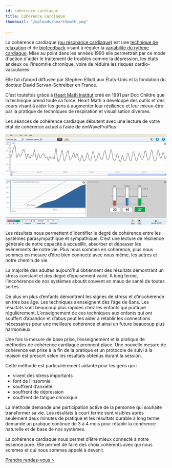 ```yaml
---
id: coherence-cardiaque
title: Cohérence Cardiaque
thumbnail: "/uploads/hearthmath.png"

---
```

La cohérence cardiaque [(ou résonance cardiaque)](https://fr.wikipedia.org/wiki/R%C3%A9sonance) est une [technique de relaxation](https://fr.wikipedia.org/wiki/Techniques_de_relaxation) et de [biofeedback](https://fr.wikipedia.org/wiki/Biofeedback) visant à réguler la [variabilité du rythme cardiaque](https://fr.wikipedia.org/wiki/Variabilit%C3%A9_de_fr%C3%A9quence_cardiaque). Mise au point dans les années 1990 elle permettrait par ce mode d'action d'aider le traitement de troubles comme la dépression, les états anxieux ou l'insomnie chronique, voire de réduire les risques cardio-vasculaires

Elle fut d’abord diffusée par Stephen Elliott aux États-Unis et la fondation du docteur David Servan-Schreiber en France.

C’est toutefois grâce à [Heart Math Institut](https://www.heartmath.org/) créé en 1991 par Doc Childre que la technique prend toute sa force. Heart Math a développé des outils et des cours visant à aider les gens à augmenter leur résilience et leur mieux-être par la pratique de techniques de respiration et visualisation diverses.

Les séances de cohérence cardiaque débutent avec une lecture de votre état de cohérence actuel à l’aide de emWaveProPlus :

![emWaveProPlus](/uploads/emwave_desktop_chart.png)

Les résultats nous permettent d’identifier le degré de cohérence entre les systèmes parasympathique et sympathique. C’est une lecture de résilience générale de notre capacité à accueillir, absorber et dépasser les évènements de notre vie. Plus nous sommes en cohérence, plus nous sommes en mesure d’être bien connecté avec nous même, les autres et notre chemin de vie.

La majorité des adultes aujourd’hui obtiennent des résultats démontrant un stress constant et des degré d’épuisement varié. À long terme, l’incohérence de nos systèmes aboutit souvent en maux de santé de toutes sortes.

De plus en plus d’enfants démontrent les signes de stress et d’incohérence en très bas âge. Les techniques s’enseignent dès l’âge de 8ans. Les résultats sont beaucoup plus rapides chez les enfants qui pratique régulièrement. L’enseignement de ces techniques aux enfants qui ont souffert d’abandon et d’abus peut les aider à rétablir les connections nécessaires pour une meilleure cohérence et ainsi un future beaucoup plus harmonieux.

Une fois la mesure de base prise, l’enseignement et la pratique de méthodes de cohérence cardiaque prennent place. Une nouvelle mesure de cohérence est prise à la fin de la pratique et un protocole de suivi à la maison est prescrit selon les résultats obtenus durant la session.

Cette méthode est particulièrement aidante pour les gens qui :

* vivent des stress importants
* font de l’insomnie
* souffrent d’anxiété
* souffrent de dépression
* souffrent de fatigue chronique

La méthode demande une participation active de la personne qui souhaite transformer sa vie. Les résultats à court terme sont visibles après seulement deux minutes de pratique et les résultats durable à long terme demande un pratique continue de 3 à 4 mois pour rétablir la cohérence naturelle et de base de nos systèmes.

La cohérence cardiaque nous permet d’être mieux connecté à notre essence pure. Elle permet de faire des choix cohérents avec qui nous sommes et qui nous sommes appelé à devenir.

[Prendre rendez-vous >](https://www.gorendezvous.com/homepage/111690)